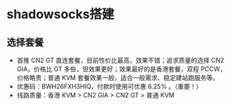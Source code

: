 # shadowsocks搭建

## 选择套餐

  + 首推 CN2 GT 直连套餐，目前性价比最高，效果不错；追求质量的选择 CN2 GIA，价格比 GT 多些，但效果更好；效果最好的是香港套餐，双程 PCCW，  
  价格略贵；普通 KVM 套餐效果一般，适合一般需求、稳定建站跑服务等。
  + 优惠码：BWH26FXH3HIQ，付款时使用可优惠 6.25% 。（重要！）
  + 线路质量：香港 KVM > CN2 GIA > CN2 GT > 普通 KVM

